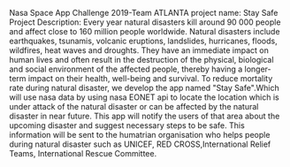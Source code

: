 Nasa Space App Challenge 2019-Team ATLANTA
project name: Stay Safe
Project Description:
Every year natural disasters kill around 90 000 people and affect close to 160 million people worldwide. Natural disasters include earthquakes, tsunamis, volcanic eruptions, landslides, hurricanes, floods, wildfires, heat waves and droughts. They have an immediate impact on human lives and often result in the destruction of the physical, biological and social environment of the affected people, thereby having a longer-term impact on their health, well-being and survival.
To reduce mortality rate during natural disaster, we develop the app named "Stay Safe".Which will use nasa data by using nasa EONET api to locate the location which is under attack of the natural disaster or can be affected by the natural disaster in near future. This app will notify the users of that area about the 
upcoming disaster and suggest necessary steps to be safe.
This information will be sent to the humatrian organisation who helps people during natural disaster such as UNICEF, RED CROSS,International Relief Teams, International Rescue Committee.
